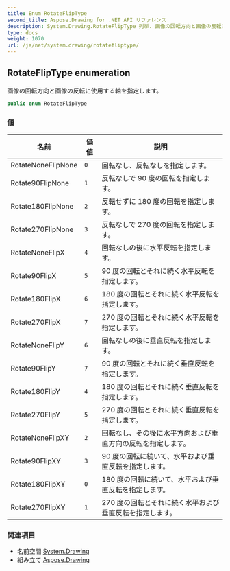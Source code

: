 ```yaml
---
title: Enum RotateFlipType
second_title: Aspose.Drawing for .NET API リファレンス
description: System.Drawing.RotateFlipType 列挙. 画像の回転方向と画像の反転に使用する軸を指定します
type: docs
weight: 1070
url: /ja/net/system.drawing/rotatefliptype/
---
```

## RotateFlipType enumeration

画像の回転方向と画像の反転に使用する軸を指定します。

```csharp
public enum RotateFlipType
```

### 値

| 名前 | 価値 | 説明 |
| --- | --- | --- |
| RotateNoneFlipNone | `0` | 回転なし、反転なしを指定します。 |
| Rotate90FlipNone | `1` | 反転なしで 90 度の回転を指定します。 |
| Rotate180FlipNone | `2` | 反転せずに 180 度の回転を指定します。 |
| Rotate270FlipNone | `3` | 反転なしで 270 度の回転を指定します。 |
| RotateNoneFlipX | `4` | 回転なしの後に水平反転を指定します。 |
| Rotate90FlipX | `5` | 90 度の回転とそれに続く水平反転を指定します。 |
| Rotate180FlipX | `6` | 180 度の回転とそれに続く水平反転を指定します。 |
| Rotate270FlipX | `7` | 270 度の回転とそれに続く水平反転を指定します。 |
| RotateNoneFlipY | `6` | 回転なしの後に垂直反転を指定します。 |
| Rotate90FlipY | `7` | 90 度の回転とそれに続く垂直反転を指定します。 |
| Rotate180FlipY | `4` | 180 度の回転とそれに続く垂直反転を指定します。 |
| Rotate270FlipY | `5` | 270 度の回転とそれに続く垂直反転を指定します。 |
| RotateNoneFlipXY | `2` | 回転なし、その後に水平方向および垂直方向の反転を指定します。 |
| Rotate90FlipXY | `3` | 90 度の回転に続いて、水平および垂直反転を指定します。 |
| Rotate180FlipXY | `0` | 180 度の回転に続いて、水平および垂直反転を指定します。 |
| Rotate270FlipXY | `1` | 270 度の回転とそれに続く水平および垂直反転を指定します。 |

### 関連項目

* 名前空間 [System.Drawing](../../system.drawing/)
* 組み立て [Aspose.Drawing](../../)


